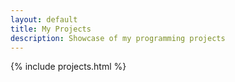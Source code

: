 ```yaml
---
layout: default
title: My Projects
description: Showcase of my programming projects
---
```


{% include projects.html %}
